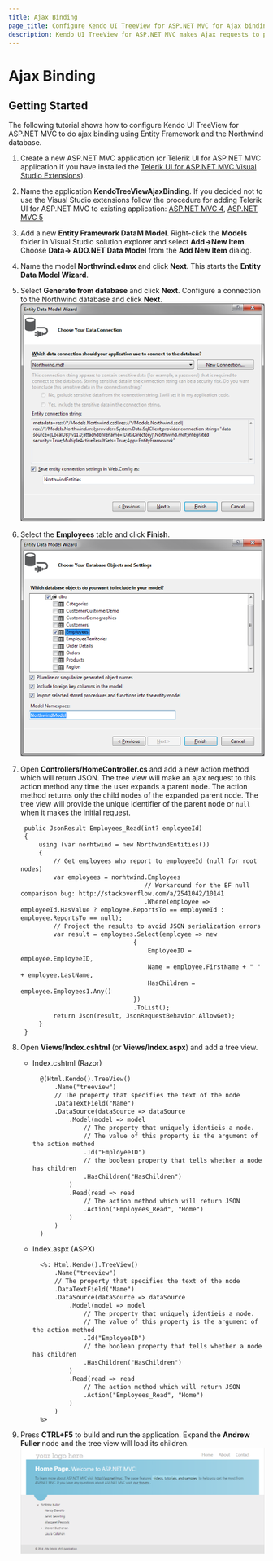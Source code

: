 ```yaml
---
title: Ajax Binding
page_title: Configure Kendo UI TreeView for ASP.NET MVC for Ajax binding
description: Kendo UI TreeView for ASP.NET MVC makes Ajax requests to populate with nodes.
---
```


# Ajax Binding

## Getting Started

The following tutorial shows how to configure Kendo UI TreeView for ASP.NET MVC to do ajax binding using Entity Framework and the Northwind database.

1. Create a new ASP.NET MVC application (or Telerik UI for ASP.NET MVC application if you have installed the
[Telerik UI for ASP.NET MVC Visual Studio Extensions](/using-kendo-with/aspnet-mvc/introduction#kendo-ui-for-asp.net-mvc-visual-studio-extensions)).
1. Name the application **KendoTreeViewAjaxBinding**. If you decided not to use the Visual Studio extensions follow the procedure for adding Telerik UI for ASP.NET MVC to existing application:
[ASP.NET MVC 4](/using-kendo-with/aspnet-mvc/aspnet-mvc-4.md), [ASP.NET MVC 5](/getting-started/using-kendo-with/aspnet-mvc/aspnet-mvc-5.md)
1. Add a new **Entity Framework DataM Model**. Right-click the **Models** folder in Visual Studio solution explorer and select **Add->New Item**. Choose **Data-> ADO.NET Data Model** from the **Add New Item** dialog.
1. Name the model **Northwind.edmx** and click **Next**. This starts the **Entity Data Model Wizard**.
1. Select **Generate from database** and click **Next**. Configure a connection to the Northwind database and click **Next**.
![New entity data model](/using-kendo-with/aspnet-mvc/helpers/treeview/images/tree-entity-data-model.png)
1. Select the **Employees** table and click **Finish**.
![Choose the Employees table](/using-kendo-with/aspnet-mvc/helpers/treeview/images/tree-employees-table.png)
1. Open **Controllers/HomeController.cs** and add a new action method which will return JSON. The tree view will make an ajax request to this action method any time the
user expands a parent node. The action method returns only the child nodes of the expanded parent node. The tree view will provide the unique identifier of the parent node or `null` when it makes the initial request.

        public JsonResult Employees_Read(int? employeeId)
        {
            using (var norhtwind = new NorthwindEntities())
            {
                // Get employees who report to employeeId (null for root nodes)
                var employees = norhtwind.Employees
                                         // Workaround for the EF null comparison bug: http://stackoverflow.com/a/2541042/10141
                                         .Where(employee => employeeId.HasValue ? employee.ReportsTo == employeeId : employee.ReportsTo == null);
                // Project the results to avoid JSON serialization errors
                var result = employees.Select(employee => new
                                      {
                                          EmployeeID = employee.EmployeeID,
                                          Name = employee.FirstName + " " + employee.LastName,
                                          HasChildren = employee.Employees1.Any()
                                      })
                                      .ToList();
                return Json(result, JsonRequestBehavior.AllowGet);
            }
        }
1. Open **Views/Index.cshtml** (or **Views/Index.aspx**) and add a tree view.

    - Index.cshtml (Razor)

            @(Html.Kendo().TreeView()
                .Name("treeview")
                // The property that specifies the text of the node
                .DataTextField("Name")
                .DataSource(dataSource => dataSource
                    .Model(model => model
                        // The property that uniquely identieis a node.
                        // The value of this property is the argument of the action method
                        .Id("EmployeeID")
                        // the boolean property that tells whether a node has children
                        .HasChildren("HasChildren")
                    )
                    .Read(read => read
                        // The action method which will return JSON
                        .Action("Employees_Read", "Home")
                    )
                )
            )
    - Index.aspx (ASPX)

            <%: Html.Kendo().TreeView()
                .Name("treeview")
                // The property that specifies the text of the node
                .DataTextField("Name")
                .DataSource(dataSource => dataSource
                    .Model(model => model
                        // The property that uniquely identieis a node.
                        // The value of this property is the argument of the action method
                        .Id("EmployeeID")
                        // the boolean property that tells whether a node has children
                        .HasChildren("HasChildren")
                    )
                    .Read(read => read
                        // The action method which will return JSON
                        .Action("Employees_Read", "Home")
                    )
                )
            %>
1. Press **CTRL+F5** to build and run the application. Expand the **Andrew Fuller** node and the tree view will load its children.
![Final result](/using-kendo-with/aspnet-mvc/helpers/treeview/images/tree-employees.png)
